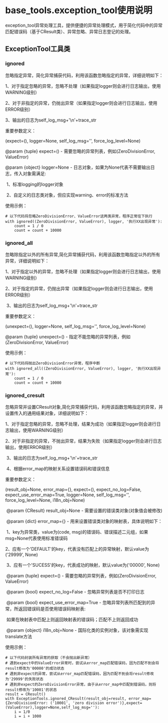 # base_tools.exception_tool使用说明

exception_tool异常处理工具，提供便捷的异常处理模式，用于简化代码中的异常匹配错误码（基于CResult类）、异常忽略、异常日志登记的处理。



## ExceptionTool工具类

### ignored

忽略指定异常，简化异常捕获代码，利用该函数忽略指定的异常，详细说明如下：

1、对于指定忽略的异常，忽略不处理（如果指定logger则会进行日志输出，使用WARNING级别）

2、对于非指定的异常，仍抛出异常（如果指定logger则会进行日志输出，使用ERROR级别）

3、输出的日志为self_log_msg+'\n'+trace_str

重要参数定义：

(expect=(), logger=None, self_log_msg='', force_log_level=None)

@param {tuple} expect=() - 需要忽略的异常列表，例如(ZeroDivisionError, ValueError)

@param {object} logger=None - 日志对象，如果为None代表不需要输出日志，传入对象需满足:

​	1、标准logging的logger对象

​	2、自定义的日志类对象，但应实现warning、error的标准方法

使用示例：

```
# 以下代码将忽略ZeroDivisionError、ValueError这两类异常，程序正常往下执行
with ignored((ZeroDivisionError, ValueError), logger, '执行XX出现异常'):
	count = 1 / 0
	count = count + 10000
```



### ignored_all

忽略除指定以外的所有异常,简化异常捕获代码，利用该函数忽略指定以外的所有异常，详细说明如下：

​	1、对于指定以外的异常，忽略不处理（如果指定logger则会进行日志输出，使用WARNING级别）

​	2、对于指定的异常，仍抛出异常（如果指定logger则会进行日志输出，使用ERROR级别）

​	3、输出的日志为self_log_msg+'\n'+trace_str

重要参数定义：

(unexpect=(), logger=None, self_log_msg='', force_log_level=None)

@param {tuple} unexpect=() - 指定不能忽略的异常列表，例如(ZeroDivisionError, ValueError)

使用示例：

```
# 以下代码将抛出ZeroDivisionError异常，程序中断
with ignored_all((ZeroDivisionError, ValueError), logger, '执行XX出现异常'):
	count = 1 / 0
	count = count + 10000
```



### ignored_cresult

忽略异常并设置CResult对象,简化异常捕获代码，利用该函数忽略指定的异常，并设置传入的通用结果对象，详细说明如下：

​	1、对于指定忽略的异常，忽略不处理，结果为成功（如果指定logger则会进行日志输出，使用WARNING级别）

​	2、对于非指定的异常，不抛出异常，结果为失败（如果指定logger则会进行日志输出，使用ERROR级别）

​	3、输出的日志为self_log_msg+'\n'+trace_str

​	4、根据error_map的映射关系设置错误码和错误信息

重要参数定义：

(result_obj=None, error_map={}, expect=(), expect_no_log=False, expect_use_error_map=True, logger=None, self_log_msg='', force_log_level=None, i18n_obj=None)

​	    @param {CResult} result_obj=None - 需要设置的错误类对象(对象值会被修改)

​        @param {dict} error_map={} - 用来设置错误类对象的映射表，具体说明如下：

​            1、key为异常类，value为(code, msg)的错误码、错误描述二元组，如果msg=None代表使用标准错误码

​            2、应有一个'DEFAULT'的key，代表没有匹配上的异常映射，默认value为('29999', None)

​            3、应有一个'SUCESS'的key，代表成功的映射，默认value为('00000', None)

​        @param {tuple} expect=() - 需要忽略的异常列表，例如(ZeroDivisionError, ValueError)

​        @param {bool} expect_no_log=False - 忽略异常列表是否不打印日志

​        @param {bool} expect_use_error_map=True - 忽略异常列表所匹配到的异常，所返回错误码是否使用错误码映射表:

​            如果在映射表中匹配上则返回映射表的错误码；匹配不上则返回成功

​        @param {object} i18n_obj=None - 国际化类的实例对象，该对象需实现translate方法

使用示例：

```
# 以下代码封装所有异常的获取（不会抛出新异常）
# 遇到expect中的ValueError异常时，尝试从error_map匹配错误码，因为匹配不到会将result修改为'00000'的成功状态
# 遇到非expect的异常，尝试从error_map匹配错误码，因为匹配不到会将result修改为'29999'的失败状态
# 遇到非expect的ZeroDivisionError异常，由于从error_map中匹配到错误码，则将result修改为'10001'的状态
result = CResult()
with ExceptionTools.ignored_CResult(result_obj=result, error_map={ZeroDivisionError: ('10001', 'zero division error')},expect=(ValueError),logger=None,self_log_msg=''):
	i = 1/0
	i = i + 1000
```


